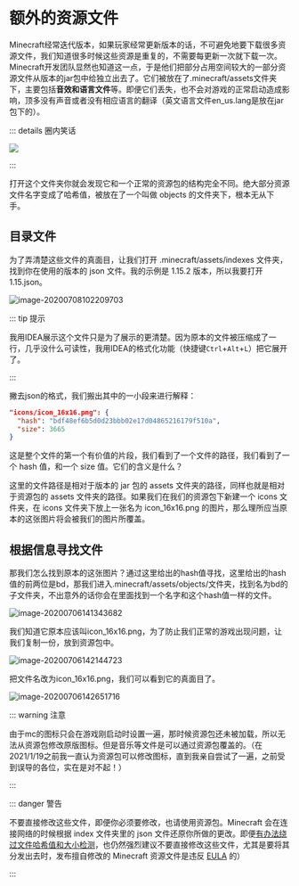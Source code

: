 # 额外的资源文件

Minecraft经常迭代版本，如果玩家经常更新版本的话，不可避免地要下载很多资源文件，我们知道很多时候这些资源是重复的，不需要每更新一次就下载一次。Minecraft开发团队显然也知道这一点，于是他们把部分占用空间较大的一部分资源文件从版本的jar包中给独立出去了。它们被放在了.minecraft/assets文件夹下，主要包括**音效和语言文件**等。即便它们丢失，也不会对游戏的正常启动造成影响，顶多没有声音或者没有相应语言的翻译（英文语言文件en_us.lang是放在jar包下的）。

::: details 圈内笑话

![](https://i.loli.net/2020/07/27/siHkrCB2RZUE5NP.jpg)

:::

打开这个文件夹你就会发现它和一个正常的资源包的结构完全不同。绝大部分资源文件名字变成了哈希值，被放在了一个叫做 objects 的文件夹下，根本无从下手。

## 目录文件

为了弄清楚这些文件的真面目，让我们打开 .minecraft/assets/indexes 文件夹，找到你在使用的版本的 json 文件。我的示例是 1.15.2 版本，所以我要打开 1.15.json。

![image-20200708102209703](https://i.loli.net/2020/07/27/XFWb4aPRxqc5m9p.png)

::: tip 提示

我用IDEA展示这个文件只是为了展示的更清楚。因为原本的文件被压缩成了一行，几乎没什么可读性，我用IDEA的格式化功能（快捷键`Ctrl`+`Alt`+`L`）把它展开了。

:::

撇去json的格式，我们搬出其中的一小段来进行解释：

```json
"icons/icon_16x16.png": {
  "hash": "bdf48ef6b5d0d23bbb02e17d04865216179f510a",
  "size": 3665
}
```

这是整个文件的第一个有价值的片段，我们看到了一个文件的路径，我们看到了一个 hash 值，和一个 size 值。它们的含义是什么？

这里的文件路径是相对于版本的 jar 包的 assets 文件夹的路径，同样也就是相对于资源包的 assets 文件夹的路径。如果我们在我们的资源包下新建一个 icons 文件夹，在 icons 文件夹下放上一张名为 icon_16x16.png 的图片，那么理所应当原本的这张图片将会被我们的图片所覆盖。

## 根据信息寻找文件

那我们怎么找到原本的这张图片？通过这里给出的hash值寻找，这里给出的hash值的前两位是bd，那我们进入.minecraft/assets/objects/文件夹，找到名为bd的子文件夹，不出意外的话你会在里面找到一个名字和这个hash值一样的文件。

![image-20200706141343682](https://i.loli.net/2020/07/27/hZUBqctgOyXNHi4.png)

我们知道它原本应该叫icon_16x16.png，为了防止我们正常的游戏出现问题，让我们复制一份，放到资源包中。

![image-20200706142144723](https://i.loli.net/2020/07/27/MlY4DICAKRyUzEc.png)

把文件名改为icon_16x16.png，我们可以看到它的真面目了。

![image-20200706142651716](https://i.loli.net/2020/07/27/S1KqaxgnstiWlCz.png)

::: warning 注意

由于mc的图标只会在游戏刚启动时设置一遍，那时候资源包还未被加载，所以无法从资源包修改原版图标。但是音乐等文件是可以通过资源包覆盖的。（在2021/1/19之前我一直认为资源包可以修改图标，直到我亲自尝试了一遍，之前受到误导的各位，实在是对不起！）

:::

::: danger 警告

不要直接修改这些文件，即便你必须要修改，也请使用资源包。Minecraft 会在连接网络的时候根据 index 文件夹里的 json 文件还原你所做的更改。即便[有办法绕过文件哈希值和大小检测](https://www.mcbbs.net/thread-421087-1-1.html)，也仍然强烈建议不要直接修改这些文件，尤其是要将其分发出去时，发布擅自修改的 Minecraft 资源文件是违反 [EULA](https://www.minecraft.net/zh-hans/terms/r1/) 的）

:::
